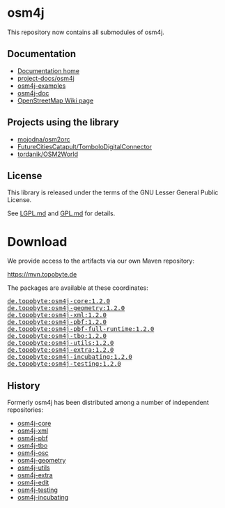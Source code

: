 # osm4j

This repository now contains all submodules of osm4j.

## Documentation

* [Documentation home](https://jaryard.com/projects/osm4j/)
* [project-docs/osm4j](https://github.com/project-docs/osm4j)
* [osm4j-examples](https://github.com/topobyte/osm4j-examples)
* [osm4j-doc](https://github.com/topobyte/osm4j-doc)
* [OpenStreetMap Wiki page](https://wiki.openstreetmap.org/wiki/Osm4j)

## Projects using the library

* [mojodna/osm2orc](https://github.com/mojodna/osm2orc)
* [FutureCitiesCatapult/TomboloDigitalConnector](https://github.com/FutureCitiesCatapult/TomboloDigitalConnector)
* [tordanik/OSM2World](https://github.com/tordanik/OSM2World)

## License

This library is released under the terms of the GNU Lesser General Public
License.

See [LGPL.md](LGPL.md) and [GPL.md](GPL.md) for details.

# Download

We provide access to the artifacts via our own Maven repository:

<https://mvn.topobyte.de>

The packages are available at these coordinates:

<pre>
<a href="https://mvn.topobyte.de/de/topobyte/osm4j-core/1.2.0/">de.topobyte:osm4j-core:1.2.0</a>
<a href="https://mvn.topobyte.de/de/topobyte/osm4j-geometry/1.2.0/">de.topobyte:osm4j-geometry:1.2.0</a>
<a href="https://mvn.topobyte.de/de/topobyte/osm4j-xml/1.2.0/">de.topobyte:osm4j-xml:1.2.0</a>
<a href="https://mvn.topobyte.de/de/topobyte/osm4j-pbf/1.2.0/">de.topobyte:osm4j-pbf:1.2.0</a>
<a href="https://mvn.topobyte.de/de/topobyte/osm4j-pbf-full-runtime/1.2.0/">de.topobyte:osm4j-pbf-full-runtime:1.2.0</a>
<a href="https://mvn.topobyte.de/de/topobyte/osm4j-tbo/1.2.0/">de.topobyte:osm4j-tbo:1.2.0</a>
<a href="https://mvn.topobyte.de/de/topobyte/osm4j-utils/1.2.0/">de.topobyte:osm4j-utils:1.2.0</a>
<a href="https://mvn.topobyte.de/de/topobyte/osm4j-extra/1.2.0/">de.topobyte:osm4j-extra:1.2.0</a>
<a href="https://mvn.topobyte.de/de/topobyte/osm4j-incubating/1.2.0/">de.topobyte:osm4j-incubating:1.2.0</a>
<a href="https://mvn.topobyte.de/de/topobyte/osm4j-testing/1.2.0/">de.topobyte:osm4j-testing:1.2.0</a>
</pre>

## History

Formerly osm4j has been distributed among a number of independent
repositories:

* [osm4j-core](https://github.com/topobyte/osm4j-core)
* [osm4j-xml](https://github.com/topobyte/osm4j-xml)
* [osm4j-pbf](https://github.com/topobyte/osm4j-pbf)
* [osm4j-tbo](https://github.com/topobyte/osm4j-tbo)
* [osm4j-osc](https://github.com/topobyte/osm4j-osc)
* [osm4j-geometry](https://github.com/topobyte/osm4j-geometry)
* [osm4j-utils](https://github.com/topobyte/osm4j-utils)
* [osm4j-extra](https://github.com/topobyte/osm4j-extra)
* [osm4j-edit](https://github.com/topobyte/osm4j-edit)
* [osm4j-testing](https://github.com/topobyte/osm4j-testing)
* [osm4j-incubating](https://github.com/topobyte/osm4j-incubating)
